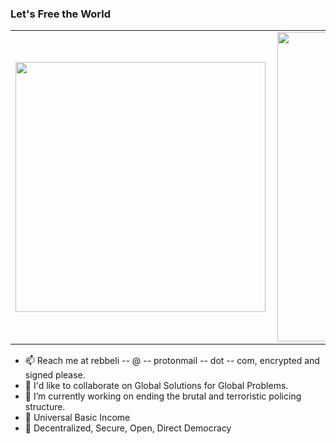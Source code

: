 ### Let's Free the World

<center>
  <table>
    <tr>
        <td><img width="400px" align="left" src="https://github-readme-stats.vercel.app/api/top-langs/?username=rebbeli&hide=html&layout=compact&show_icons=true&theme=prussian" /></td>
        <td><img width="495px" align="left" src="https://github-readme-stats.vercel.app/api?username=rebbeli&show_icons=true&theme=prussian" /></td>
    </tr>   
  </table>
</center> 

- 📫 Reach me at rebbeli -- @ -- protonmail -- dot -- com, encrypted and signed please.
- 👯 I'd like to collaborate on Global Solutions for Global Problems.
- 🔭 I’m currently working on ending the brutal and terroristic policing structure.
- 🌱 Universal Basic Income
- 💬 Decentralized, Secure, Open, Direct Democracy
